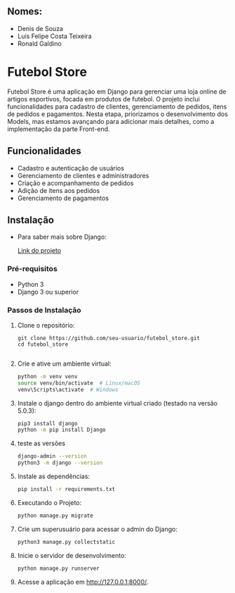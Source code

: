 ## Nomes: 
- Denis de Souza
- Luis Felipe Costa Teixeira
- Ronald Galdino

# **Futebol Store**

Futebol Store é uma aplicação em Django para gerenciar uma loja online de artigos esportivos, focada em produtos de futebol. O projeto inclui funcionalidades para cadastro de clientes, gerenciamento de pedidos, itens de pedidos e pagamentos. Nesta etapa, priorizamos o desenvolvimento dos Models, mas estamos avançando para adicionar mais detalhes, como a implementação da parte Front-end.

## Funcionalidades

- Cadastro e autenticação de usuários
- Gerenciamento de clientes e administradores
- Criação e acompanhamento de pedidos
- Adição de itens aos pedidos
- Gerenciamento de pagamentos

## Instalação

- Para saber mais sobre Django:

   [Link do projeto](https://github.com/ufla-prog-web/aula-django-03)

### Pré-requisitos

- Python 3
- Django 3 ou superior

### Passos de Instalação

1. Clone o repositório:
   
   
     ```
   git clone https://github.com/seu-usuario/futebol_store.git
   cd futebol_store


3. Crie e ative um ambiente virtual:

   ```bash
   python -m venv venv
   source venv/bin/activate  # Linux/macOS
   venv\Scripts\activate  # Windows

4. Instale o django dentro do ambiente virtual criado (testado na versão 5.0.3):

    ```bash
    pip3 install django
    python -m pip install Django
   
5. teste as versões

    ```bash
   django-admin --version
   python3 -m django --version

5. Instale as dependências:
   
   ```bash
   pip install -r requirements.txt

6. Executando o Projeto:

   ```bash
   python manage.py migrate

7. Crie um superusuário para acessar o admin do Django:
   
   ```bash
   python3 manage.py collectstatic

9. Inicie o servidor de desenvolvimento:
    
   ```bash
   python manage.py runserver

9. Acesse a aplicação em http://127.0.0.1:8000/.
